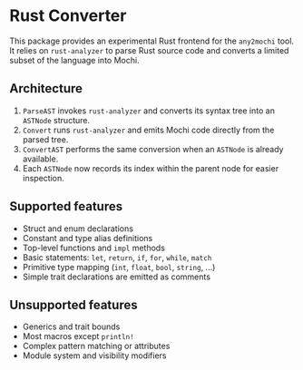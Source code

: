 # Rust Converter

This package provides an experimental Rust frontend for the `any2mochi` tool. It relies on `rust-analyzer` to parse Rust source code and converts a limited subset of the language into Mochi.

## Architecture

1. `ParseAST` invokes `rust-analyzer` and converts its syntax tree into an `ASTNode` structure.
2. `Convert` runs `rust-analyzer` and emits Mochi code directly from the parsed tree.
3. `ConvertAST` performs the same conversion when an `ASTNode` is already available.
4. Each `ASTNode` now records its index within the parent node for easier inspection.

## Supported features

- Struct and enum declarations
- Constant and type alias definitions
- Top-level functions and `impl` methods
- Basic statements: `let`, `return`, `if`, `for`, `while`, `match`
- Primitive type mapping (`int`, `float`, `bool`, `string`, ...)
- Simple trait declarations are emitted as comments

## Unsupported features

- Generics and trait bounds
- Most macros except `println!`
- Complex pattern matching or attributes
- Module system and visibility modifiers
